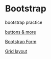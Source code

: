 # Bootstrap
bootstrap practice

[buttons & more]( https://juveriad.github.io/Bootstrap/Bootstrap%20Practice/buttons&more.html)

[Bootstrap Form]( https://juveriad.github.io/Bootstrap/Bootstrap%20Practice/forms.html)

[Grid layout]( https://juveriad.github.io/Bootstrap/Bootstrap%20Practice/grid.html)
